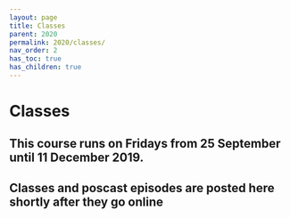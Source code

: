 ```yaml
---
layout: page
title: Classes
parent: 2020
permalink: 2020/classes/
nav_order: 2
has_toc: true
has_children: true
---
```


# Classes

## This course runs on Fridays from 25 September until 11 December 2019.

## Classes and poscast episodes are posted here shortly after they go online
